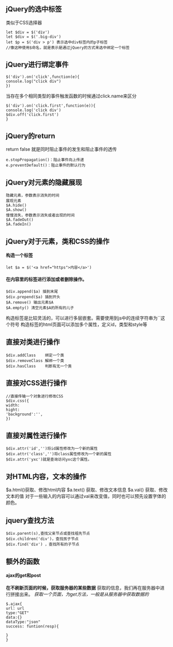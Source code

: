## jQuery的选中标签
类似于CSS选择器
```
let $div = $('div')
let $div = $('.big-div')
let $p = $('div > p') 表示选中div标签内的p子标签
//像这种使用$命名，就是表示是通过jQuery的方式来选中绑定一个标签
```


## jQuery进行绑定事件
```
$('div').on('click',function(e){
console.log("click div")
})
```
当存在多个相同类型的事件触发函数的时候通过click.name来区分
```
$('div').on('click.first',function(e)){
console.log('click div')
$div.off('click.first')
}
```

## jQuery的return
return false 就是同时阻止事件的发生和阻止事件的透传
```
e.stopPropagation()：阻止事件向上传递
e.preventDefault()：阻止事件的默认行为
```

## jQuery对元素的隐藏展现
```
隐藏元素，参数表示消失的时间
展现元素
$A.hide()
$A.show()
慢慢消失，参数表示消失或者出现的时间
$A.fadeOut()
$A.fadeIn()
```
## jQuery对于元素，类和CSS的操作
#### 构造一个标签
```
let $a = $('<a href="https">内容</a>')
```
#### 在内容里的标签进行添加或者删除操作。
```
$div.append($a) 插到末尾
$div.prepend($a) 插到开头
$A.remove() 输出元素$A
$A.empty() 清空元素$A的所有的儿子
```

构造标签是比较灵活的，可以进行多层嵌套。需要使用到js中的连续字符串为\`\`这个符号
构造标签的html页面可以添加多个属性，定义id，类型和style等


## 直接对类进行操作
```
$div.addClass    绑定一个类
$div.removeClass 解绑一个类
$div.hasClass    判断有无一个类
```


## 直接对CSS进行操作
```
//直接传输一个对象进行修改CSS
$div.css({
width:
hight:
'background':'',
})
```


## 直接对属性进行操作
```
$div.attr('id','')将id属性修改为一个新的属性
$div.attr('class','')将class属性修改为一个新的属性
$div.attr('yxc')就是查询访问yxc这个属性。

```

## 对HTML内容，文本的操作
$a.html()获取、修改html内容
$a.text() 获取、修改文本信息
$a.val()  获取、修改文本的值
对于一些输入的内容可以通过val来改变值，同时也可以预先设置字体的颜色。


## jquery查找方法
```
$div.parent(s),查找父亲节点或查找祖先节点
$div.children('div')，查找孩子节点
$div.find('div') ，查找所有的子节点
```

## 额外的函数
#### ajax的get和post
**在不刷新页面的时候，获取服务器的某些数据**
获取的信息，我们再在服务器中进行拼接出来。
*获取一个页面，为get方法，一般是从服务器中获取数据的*

```
$.ajax{
url: url
type:"GET"
data:{}
dataType:"json"
success: funtion(resp){

}
}
```